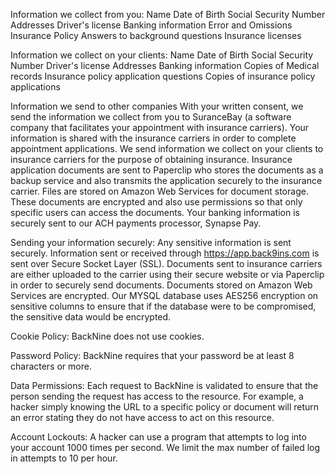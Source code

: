Information we collect from you:
Name
Date of Birth
Social Security Number
Addresses
Driver's license
Banking information 
Error and Omissions  Insurance Policy
Answers to background questions
Insurance licenses

Information we collect on your clients:
Name
Date of Birth
Social Security Number
Driver's license
Addresses
Banking information 
Copies of Medical records
Insurance policy application questions
Copies of insurance policy applications

Information we send to other companies
With your written consent, we send the information we collect from you to SuranceBay (a software company that facilitates your appointment with insurance carriers).  Your information is shared with the insurance carriers in order to complete appointment applications.  We send information we collect on your clients to insurance carriers for the purpose of obtaining insurance. Insurance application documents are sent to Paperclip who stores the documents as a backup service and also transmits the application securely to the insurance carrier.  Files are stored on Amazon Web Services for document storage.  These documents are encrypted and also use permissions so that only specific users can access the documents.  Your banking information is securely sent to our ACH payments processor, Synapse Pay.

Sending your information securely:
Any sensitive information is sent securely.  Information sent or received through https://app.back9ins.com is sent over Secure Socket Layer (SSL).  Documents sent to insurance carriers are either uploaded to the carrier using their secure website or via Paperclip in order to securely send documents. Documents stored on Amazon Web Services are encrypted.  Our MYSQL database uses AES256 encryption on sensitive columns to ensure that if the database were to be compromised, the sensitive data would be encrypted.  

Cookie Policy:
BackNine does not use cookies.

Password Policy:
BackNine requires that your password be at least 8 characters or more.

Data Permissions:
Each request to BackNine is validated to ensure that the person sending the request has access to the resource.  For example, a hacker simply knowing the URL to a specific policy or document will return an error stating they do not have access to act on this resource.  

Account Lockouts:
A hacker can use a program that attempts to log into your account 1000 times per second.  We limit the max number of failed log in attempts to 10 per hour.
